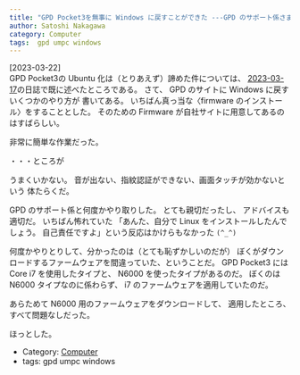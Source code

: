 ```yaml
---
title: "GPD Pocket3を無事に Windows に戻すことができた ---GPD のサポート係さま、優秀でした"
author: Satoshi Nakagawa
category: Computer
tags:  gpd umpc windows
---
```


[2023-03-22]  
 GPD Pocket3の Ubuntu 化は（とりあえず）諦めた件については、
[2023-03-17](http://www.merapano.net/~satoshi/private/diary/2023-03-17.html)の日誌で既に述べたところである。
さて、
GPD のサイトに Windows に戻すいくつかのやり方が
書いてある。
いちばん真っ当な〈firmware のインストール〉をすることとした。
そのための Firmware が自社サイトに用意してあるのはすばらしい。

 非常に簡単な作業だった。

 ・・・ところが

 うまくいかない。
音が出ない、指紋認証ができない、画面タッチが効かないという
体たらくだ。

 GPD のサポート係と何度かやり取りした。
とても親切だったし、
アドバイスも適切だ。
いちばん怖れていた
「あんた、自分で Linux をインストールしたんでしょう。
自己責任ですよ」という反応はかけらもなかった `(^_^)`

 何度かやりとりして、分かったのは（とても恥ずかしいのだが）
ぼくがダウンロードするファームウェアを間違っていた、ということだ。
GPD Pocket3 には Core i7 を使用したタイプと、
N6000 を使ったタイプがあるのだ。
ぼくのは N6000 タイプなのに係わらず、
i7 のファームウェアを適用していたのだ。

 あらためて N6000 用のファームウェアをダウンロードして、
適用したところ、
すべて問題なしだった。

 ほっとした。

- Category: [Computer](categories.html#Computer)
- tags:  gpd umpc windows
